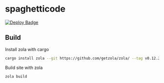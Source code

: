 # spaghetticode

[![Deploy Badge](https://github.com/arminha/spaghetticode/workflows/Deploy/badge.svg)](https://github.com/arminha/spaghetticode/actions)

## Build

Install zola with cargo

```sh
cargo install zola --git https://github.com/getzola/zola/ --tag v0.12.2
```

Build site with zola

```sh
zola build
```
